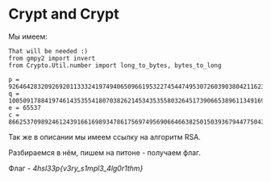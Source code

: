 # Crypt and Crypt

Мы имеем:

    That will be needed :)
    from gmpy2 import invert
    from Crypto.Util.number import long_to_bytes, bytes_to_long

    p = 9264642832092692011333241974940650966195322745447495307260390380421162368783919513010699962909006677457424915787850855344017345438599550420493200315909097
    q = 10050917884197461435355418070382621453435355803264517390665389611349169562197799978539365600386414713853965178222710564432484926372865757970279553271074361
    e = 65537
    c = 86625370989246124391661698934786175697495690664663825015039367944775043504334331935975397848653251503229186481040625892362343686089005218239121841817456420596748895090421709287527651997928969897392167391682555251781080748786719070123957063277593062382889443025942516759755240212370338366107160939969696503688

Так же в описании мы имеем ссылку на алгоритм RSA.

Разбираемся в нём, пишем на питоне - получаем флаг.

Флаг - *4hsl33p{v3ry_s1mpl3_4lg0r1thm}*